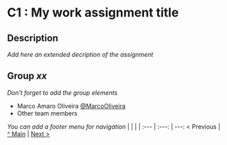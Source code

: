 # C1 : My work assignment title

## Description
_Add here an extended decription of the assignment_


## Group _xx_

_Don't forget to add the group elements_

* Marco Amaro Oliveira [@MarcoOliveira](https://github.com/marcoamarooliveira)
* Other team members




_You can add a footer menu for navigation_ 
| | | |
:--- | :---: | ---: 
< Previous | [^ Main](https://github.com/exemploTrabalho/report) | [Next >](c2.md)
